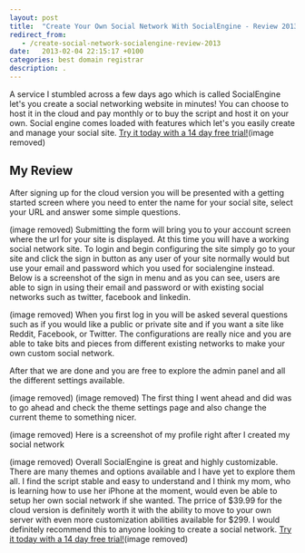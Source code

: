 ```yaml
---
layout: post
title:  "Create Your Own Social Network With SocialEngine - Review 2013"
redirect_from:
   - /create-social-network-socialengine-review-2013
date:   2013-02-04 22:15:17 +0100
categories: best domain registrar
description: .
---
```


A service I stumbled across a few days ago which is called SocialEngine let's you create a social networking website in minutes! You can choose to host it in the cloud and pay monthly or to buy the script and host it on your own. Social engine comes loaded with features which let's you easily create and manage your social site. [Try it today with a 14 day free trial!](http://www.anrdoezrs.net/click-7035587-10952383)(image removed)

My Review
---------

After signing up for the cloud version you will be presented with a getting started screen where you need to enter the name for your social site, select your URL and answer some simple questions.

 (image removed) Submitting the form will bring you to your account screen where the url for your site is displayed. At this time you will have a working social network site. To login and begin configuring the site simply go to your site and click the sign in button as any user of your site normally would but use your email and password which you used for socialengine instead. Below is a screenshot of the sign in menu and as you can see, users are able to sign in using their email and password or with existing social networks such as twitter, facebook and linkedin.

 (image removed) When you first log in you will be asked several questions such as if you would like a public or private site and if you want a site like Reddit, Facebook, or Twitter. The configurations are really nice and you are able to take bits and pieces from different existing networks to make your own custom social network.

After that we are done and you are free to explore the admin panel and all the different settings available.

 (image removed) (image removed) The first thing I went ahead and did was to go ahead and check the theme settings page and also change the current theme to something nicer.

 (image removed) Here is a screenshot of my profile right after I created my social network

 (image removed) Overall SocialEngine is great and highly customizable. There are many themes and options available and I have yet to explore them all. I find the script stable and easy to understand and I think my mom, who is learning how to use her iPhone at the moment, would even be able to setup her own social network if she wanted. The prrice of $39.99 for the cloud version is definitely worth it with the ability to move to your own server with even more customization abilities available for $299. I would definitely recommend this to anyone looking to create a social network. [Try it today with a 14 day free trial!](http://www.anrdoezrs.net/click-7035587-10952383)(image removed)